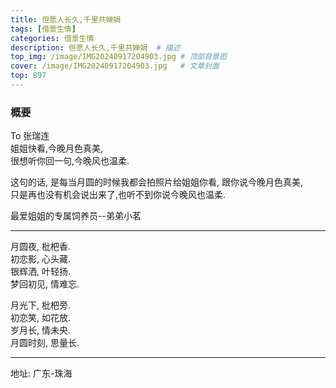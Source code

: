 ```yaml
---
title: 但愿人长久,千里共婵娟
tags: [借景生情] 
categories: 借景生情 
description: 但愿人长久,千里共婵娟  # 描述
top_img: /image/IMG20240917204903.jpg # 顶部背景图
cover: /image/IMG20240917204903.jpg   # 文章封面
top: 897
---
```


### 概要 

To 张瑞连    
姐姐快看,今晚月色真美,    
很想听你回一句,今晚风也温柔.    
  
  
这句的话, 是每当月圆的时候我都会拍照片给姐姐你看, 跟你说今晚月色真美,    
只是再也没有机会说出来了,也听不到你说今晚风也温柔.       

最爱姐姐的专属饲养员--弟弟小茗  

---   

月圆夜, 枇杷香.  
初恋影, 心头藏.  
银辉洒, 叶轻扬.  
梦回初见, 情难忘.   

月光下, 枇杷旁.  
初恋笑, 如花放.  
岁月长, 情未央.  
月圆时刻, 思量长.  

---    

地址: 广东-珠海